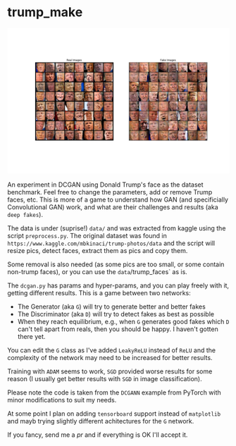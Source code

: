 # trump_make

![Trump Fakes](results/make_trump_best.png)

An experiment in DCGAN using Donald Trump's face as the dataset benchmark.
Feel free to change the parameters, add or remove Trump faces, etc.
This is more of a game to understand how GAN (and specificially Convolutional GAN) work,
and what are their challenges and results (aka `deep fakes`).

The data is under (suprise!) `data/` and was extracted from kaggle using the script `preprocess.py`.
The original dataset was found in `https://www.kaggle.com/mbkinaci/trump-photos/data` and the script
will resize pics, detect faces, extract them as pics and copy them.

Some removal is also needed (as some pics are too small, or some contain non-trump faces), or you 
can use the `data`/trump_faces` as is.

The `dcgan.py` has params and hyper-params, and you can play freely with it, getting different
results. This is a game between two networks:
- The Generator (aka `G`) will try to generate better and better fakes
- The Discriminator (aka `D`) will try to detect fakes as best as possible
- When they reach equilibrium, e.g., when `G` generates good fakes which `D` can't tell apart from
  reals, then you should be happy. I haven't gotten there yet.

You can edit the `G` class as I've added `LeakyReLU` instead of `ReLU` and the complexity of the
network may need to be increased for better results.

Training with `ADAM` seems to work, `SGD` provided worse results for some reason (I usually get
better results with `SGD` in image classification).

Please note the code is taken from the `DCGANN` example from PyTorch with minor modifications to
suit my needs.

At some point I plan on adding `tensorboard` support instead of `matplotlib` and mayb trying
slightly different achitectures for the `G` network.

If you fancy, send me a *pr* and if everything is OK I'll accept it.
